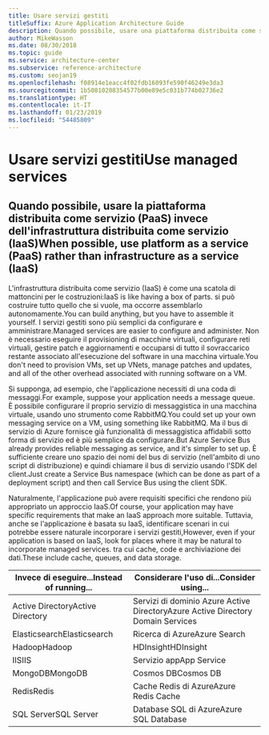 ```yaml
---
title: Usare servizi gestiti
titleSuffix: Azure Application Architecture Guide
description: Quando possibile, usare una piattaforma distribuita come servizio (PaaS) anziché un'infrastruttura distribuita come servizio (IaaS).
author: MikeWasson
ms.date: 08/30/2018
ms.topic: guide
ms.service: architecture-center
ms.subservice: reference-architecture
ms.custom: seojan19
ms.openlocfilehash: f08914e1eacc4f02fdb16093fe590f46249e3da3
ms.sourcegitcommit: 1b50810208354577b00e89e5c031b774b02736e2
ms.translationtype: HT
ms.contentlocale: it-IT
ms.lasthandoff: 01/23/2019
ms.locfileid: "54485809"
---
```

# <a name="use-managed-services"></a><span data-ttu-id="78ca9-103">Usare servizi gestiti</span><span class="sxs-lookup"><span data-stu-id="78ca9-103">Use managed services</span></span>

## <a name="when-possible-use-platform-as-a-service-paas-rather-than-infrastructure-as-a-service-iaas"></a><span data-ttu-id="78ca9-104">Quando possibile, usare la piattaforma distribuita come servizio (PaaS) invece dell'infrastruttura distribuita come servizio (IaaS)</span><span class="sxs-lookup"><span data-stu-id="78ca9-104">When possible, use platform as a service (PaaS) rather than infrastructure as a service (IaaS)</span></span>

<span data-ttu-id="78ca9-105">L'infrastruttura distribuita come servizio (IaaS) è come una scatola di mattoncini per le costruzioni:</span><span class="sxs-lookup"><span data-stu-id="78ca9-105">IaaS is like having a box of parts.</span></span> <span data-ttu-id="78ca9-106">si può costruire tutto quello che si vuole, ma occorre assemblarlo autonomamente.</span><span class="sxs-lookup"><span data-stu-id="78ca9-106">You can build anything, but you have to assemble it yourself.</span></span> <span data-ttu-id="78ca9-107">I servizi gestiti sono più semplici da configurare e amministrare.</span><span class="sxs-lookup"><span data-stu-id="78ca9-107">Managed services are easier to configure and administer.</span></span> <span data-ttu-id="78ca9-108">Non è necessario eseguire il provisioning di macchine virtuali, configurare reti virtuali, gestire patch e aggiornamenti e occuparsi di tutto il sovraccarico restante associato all'esecuzione del software in una macchina virtuale.</span><span class="sxs-lookup"><span data-stu-id="78ca9-108">You don't need to provision VMs, set up VNets, manage patches and updates, and all of the other overhead associated with running software on a VM.</span></span>

<span data-ttu-id="78ca9-109">Si supponga, ad esempio, che l'applicazione necessiti di una coda di messaggi.</span><span class="sxs-lookup"><span data-stu-id="78ca9-109">For example, suppose your application needs a message queue.</span></span> <span data-ttu-id="78ca9-110">È possibile configurare il proprio servizio di messaggistica in una macchina virtuale, usando uno strumento come RabbitMQ.</span><span class="sxs-lookup"><span data-stu-id="78ca9-110">You could set up your own messaging service on a VM, using something like RabbitMQ.</span></span> <span data-ttu-id="78ca9-111">Ma il bus di servizio di Azure fornisce già funzionalità di messaggistica affidabili sotto forma di servizio ed è più semplice da configurare.</span><span class="sxs-lookup"><span data-stu-id="78ca9-111">But Azure Service Bus already provides reliable messaging as service, and it's simpler to set up.</span></span> <span data-ttu-id="78ca9-112">È sufficiente creare uno spazio dei nomi del bus di servizio (nell'ambito di uno script di distribuzione) e quindi chiamare il bus di servizio usando l'SDK del client.</span><span class="sxs-lookup"><span data-stu-id="78ca9-112">Just create a Service Bus namespace (which can be done as part of a deployment script) and then call Service Bus using the client SDK.</span></span>

<span data-ttu-id="78ca9-113">Naturalmente, l'applicazione può avere requisiti specifici che rendono più appropriato un approccio IaaS.</span><span class="sxs-lookup"><span data-stu-id="78ca9-113">Of course, your application may have specific requirements that make an IaaS approach more suitable.</span></span> <span data-ttu-id="78ca9-114">Tuttavia, anche se l'applicazione è basata su IaaS, identificare scenari in cui potrebbe essere naturale incorporare i servizi gestiti,</span><span class="sxs-lookup"><span data-stu-id="78ca9-114">However, even if your application is based on IaaS, look for places where it may be natural to incorporate managed services.</span></span> <span data-ttu-id="78ca9-115">tra cui cache, code e archiviazione dei dati.</span><span class="sxs-lookup"><span data-stu-id="78ca9-115">These include cache, queues, and data storage.</span></span>

| <span data-ttu-id="78ca9-116">Invece di eseguire...</span><span class="sxs-lookup"><span data-stu-id="78ca9-116">Instead of running...</span></span> | <span data-ttu-id="78ca9-117">Considerare l'uso di...</span><span class="sxs-lookup"><span data-stu-id="78ca9-117">Consider using...</span></span> |
|-----------------------|-------------|
| <span data-ttu-id="78ca9-118">Active Directory</span><span class="sxs-lookup"><span data-stu-id="78ca9-118">Active Directory</span></span> | <span data-ttu-id="78ca9-119">Servizi di dominio Azure Active Directory</span><span class="sxs-lookup"><span data-stu-id="78ca9-119">Azure Active Directory Domain Services</span></span> |
| <span data-ttu-id="78ca9-120">Elasticsearch</span><span class="sxs-lookup"><span data-stu-id="78ca9-120">Elasticsearch</span></span> | <span data-ttu-id="78ca9-121">Ricerca di Azure</span><span class="sxs-lookup"><span data-stu-id="78ca9-121">Azure Search</span></span> |
| <span data-ttu-id="78ca9-122">Hadoop</span><span class="sxs-lookup"><span data-stu-id="78ca9-122">Hadoop</span></span> | <span data-ttu-id="78ca9-123">HDInsight</span><span class="sxs-lookup"><span data-stu-id="78ca9-123">HDInsight</span></span> |
| <span data-ttu-id="78ca9-124">IIS</span><span class="sxs-lookup"><span data-stu-id="78ca9-124">IIS</span></span> | <span data-ttu-id="78ca9-125">Servizio app</span><span class="sxs-lookup"><span data-stu-id="78ca9-125">App Service</span></span> |
| <span data-ttu-id="78ca9-126">MongoDB</span><span class="sxs-lookup"><span data-stu-id="78ca9-126">MongoDB</span></span> | <span data-ttu-id="78ca9-127">Cosmos DB</span><span class="sxs-lookup"><span data-stu-id="78ca9-127">Cosmos DB</span></span> |
| <span data-ttu-id="78ca9-128">Redis</span><span class="sxs-lookup"><span data-stu-id="78ca9-128">Redis</span></span> | <span data-ttu-id="78ca9-129">Cache Redis di Azure</span><span class="sxs-lookup"><span data-stu-id="78ca9-129">Azure Redis Cache</span></span> |
| <span data-ttu-id="78ca9-130">SQL Server</span><span class="sxs-lookup"><span data-stu-id="78ca9-130">SQL Server</span></span> | <span data-ttu-id="78ca9-131">Database SQL di Azure</span><span class="sxs-lookup"><span data-stu-id="78ca9-131">Azure SQL Database</span></span> |
